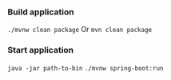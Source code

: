 ### Build application
```./mvnw clean package```
Or
```mvn clean package```
### Start application
```java -jar path-to-bin```
```./mvnw spring-boot:run```
